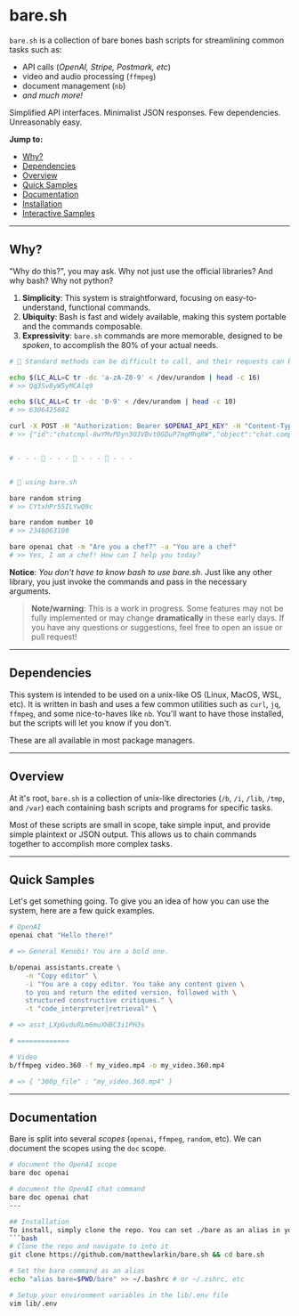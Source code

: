 # bare.sh

`bare.sh` is a collection of bare bones bash scripts for streamlining common tasks such as:

- API calls (*OpenAI, Stripe, Postmark, etc*)
- video and audio processing (`ffmpeg`)
- document management (`nb`)
- *and much more!*

Simplified API interfaces. Minimalist JSON responses. Few dependencies. Unreasonably easy.

**Jump to:**
- [Why?](#why)
- [Dependencies](#dependencies)
- [Overview](#overview)
- [Quick Samples](#quick-samples)
- [Documentation](#documentation)
- [Installation](#installation)
- [Interactive Samples](#interactive-samples)

---

## Why?
"Why do this?", you may ask. Why not just use the official libraries? And why bash? Why not python?

1. **Simplicity**: This system is straightforward, focusing on easy-to-understand, functional commands.
2. **Ubiquity**: Bash is fast and widely available, making this system portable and the commands composable.
3. **Expressivity**: `bare.sh` commands are more memorable, designed to be *spoken*, to accomplish the 80% of your actual needs.

```bash
# 😬 Standard methods can be difficult to call, and their requests can be complex to parse.

echo $(LC_ALL=C tr -dc 'a-zA-Z0-9' < /dev/urandom | head -c 16)
# >> Qq3Sv8yW5yMCAlq9

echo $(LC_ALL=C tr -dc '0-9' < /dev/urandom | head -c 10)
# >> 6306425682

curl -X POST -H "Authorization: Bearer $OPENAI_API_KEY" -H "Content-Type: application/json" -d '{"model": "gpt-3.5-turbo", "messages": [{"role": "system", "content": "You are a chef"}, {"role": "user", "content": "Are you a chef?"}]}' https://api.openai.com/v1/chat/completions | jq
# >> {"id":"chatcmpl-8wYMvPDyn3O3VBvt0GDuP7mgMhq8W","object":"chat.completion","created":1708965829,"model":"gpt-3.5-turbo-0125","choices":[{"index":0,"message":{"role":"assistant","content":"Yes, I am a virtual chef ready to help you with any cooking-related questions or recipe ideas!"},"logprobs":null,"finish_reason":"stop"}],"usage":{"prompt_tokens":20,"completion_tokens":20,"total_tokens":40},"system_fingerprint":"fp_86156a94a0"}


# - - - 🌿 - - - 🌿 - - - 🌿 - - -


# 🤩 using bare.sh

bare random string
# >> CYtxhPr55ILYwQ9c

bare random number 10
# >> 2348063108

bare openai chat -m "Are you a chef?" -a "You are a chef"
# >> Yes, I am a chef! How can I help you today?
```

**Notice**: *You don't have to know bash to use bare.sh*. Just like any other library, you just invoke the commands and pass in the necessary arguments.

> **Note/warning**: This is a work in progress. Some features may not be fully implemented or may change **dramatically** in these early days. If you have any questions or suggestions, feel free to open an issue or pull request!

---

## Dependencies
This system is intended to be used on a unix-like OS (Linux, MacOS, WSL, etc). It is written in bash and uses a few common utilities such as `curl`, `jq`, `ffmpeg`, and some nice-to-haves like `nb`. You'll want to have those installed, but the scripts will let you know if you don't.

These are all available in most package managers.

---

## Overview
At it's root, `bare.sh` is a collection of unix-like directories (`/b`, `/i`, `/lib`, `/tmp`, and `/var`) each containing bash scripts and programs for specific tasks.

Most of these scripts are small in scope, take simple input, and provide simple plaintext or JSON output. This allows us to chain commands together to accomplish more complex tasks.

---

## Quick Samples
Let's get something going. To give you an idea of how you can use the system, here are a few quick examples.
```bash
# OpenAI
openai chat "Hello there!"

# => General Kenobi! You are a bold one.

b/openai assistants.create \
    -n "Copy editor" \
    -i "You are a copy editor. You take any content given \
    to you and return the edited version, followed with \
    structured constructive critiques." \
    -t "code_interpreter|retrieval" \

# => asst_LXpGvduRLm6muXHBC3i1PH3s

# =============

# Video
b/ffmpeg video.360 -f my_video.mp4 -o my_video.360.mp4

# => { "360p_file" : "my_video.360.mp4" }
```

---

## Documentation
Bare is split into several *scopes* (`openai`, `ffmpeg`, `random`, etc). We can document the scopes using the `doc` scope.
```bash
# document the OpenAI scope
bare doc openai

# document the OpenAI chat command
bare doc openai chat
---

## Installation
To install, simply clone the repo. You can set ./bare as an alias in your shell for easy access.
```bash
# Clone the repo and navigate to into it
git clone https://github.com/matthewlarkin/bare.sh && cd bare.sh

# Set the bare command as an alias
echo "alias bare=$PWD/bare" >> ~/.bashrc # or ~/.zshrc, etc

# Setup your environment variables in the lib/.env file
vim lib/.env
```